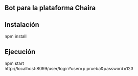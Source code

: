 **Bot para la plataforma Chaira**
-------------

Instalación
-------------

npm install

Ejecución
-------------
npm start <br>
http://localhost:8099/user/login?user=p.prueba&password=123